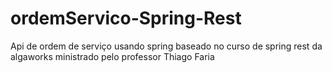 # ordemServico-Spring-Rest
Api de ordem de serviço usando spring baseado no curso de spring rest da algaworks ministrado pelo professor Thiago Faria
